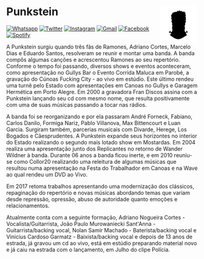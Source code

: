 # <img align="right" width="100px" src=".../logo.svg" /> Punkstein



[![Whatsapp     ][ico-whatsapp     ]][url-whatsapp     ]
[![Twitter      ][ico-twitter      ]][url-twitter      ]
[![Instagram    ][ico-instagram    ]][url-instagram    ]
[![Gmail        ][ico-gmail        ]][url-gmail        ]
[![Facebook     ][ico-facebook     ]][url-facebook     ]
[![Spotify      ][ico-spotify      ]][url-spotify      ]


A Punkstein surgiu quando três fãs de Ramones, Adriano Cortes, Marcelo Dias e Eduardo Santos, resolveram se reunir e montar uma banda.
A banda compôs algumas canções e acrescentou Ramones ao seu repertório. Conforme o tempo foi passando, diversos shows e eventos aconteceram, como apresentação no Gullys Bar o Evento Corrida Maluca em Parobé, a gravação do Cúnoas Fucking City - ao vivo em estúdio. Este último rendeu uma  turnê pelo Estado com apresentações em Canoas no Gullys e Garagem Hermética em Porto Alegre.  Em 2000 a gravadora Fran Discos assina com a Punkstein lançando seu cd com mesmo nome, que resulta positivamente com uma de suas músicas passando a tocar nas rádios.

A banda foi se reorganizando e por ela passaram André Forneck, Fabiano, Carlos Danilo, Formiga Nariz, Pablo Villanova, Max Bittencourt e Luan Garcia. Surgiram também, parcerias musicais com Divarde, Herege, Los Bogados e Cãesprudentes. A Punkstein expande seus horizontes no interior do Estado realizando o segundo mais lotado show em Mostardas. Em 2004 realiza uma apresentação junto dos Replicantes no retorno de Wander Wildner à banda. Durante 06 anos a banda ficou inerte, e em 2010 reuniu-se como Collor20 realizando uma releitura de algumas músicas que resultou numa apresentação na Festa do Trabalhador em Canoas e na Wave ao qual rendeu um DVD ao Vivo.

Em 2017 retoma trabalhos apresentando uma modernização dos clássicos, repaginação do repertório e novas músicas abordando temas que variam desde repressão, opressão, abuso de autoridade quanto emoções e relacionamentos.

Atualmente conta com a seguinte formação, Adriano Nogueira Cortes - Vocalista/Guitarrista, João Paulo Murowaniecki Sant'Anna - Guitarrista/backing vocal, Nolan Samir Machado - Baterista/backing vocal e Vinicius Cardoso Garmatz - Baixista/backing vocal e depois de 13 anos de estrada, já gravou um cd ao vivo, está em estúdio preparando material novo e já caiu na estrada com o lançamento, em Julho do clipe Polícia. 


[](ASSETS)

[url-gmail        ]: mailto:punksteinhc@gmail.com
[url-twitter      ]: https://twitter.com/punkstein98
[url-spotify      ]: https://open.spotify.com/artist/3D34VYKIR3dpWZ3BqCo5Zj?si=2JiErB53RPW5kzdjXQiqlA
[url-facebook     ]: https://www.facebook.com/punkstein98
[url-whatsapp     ]: https://api.whatsapp.com/send?phone=5551989042429&text=Hey%20Punkstein
[url-instagram    ]: https://www.instagram.com/punkstein98

[ico-gmail        ]: https://img.shields.io/badge/Gmail-666?style=for-the-badge&logo=Gmail
[ico-twitter      ]: https://img.shields.io/badge/Twitter-666?style=for-the-badge&logo=twitter
[ico-spotify      ]: https://img.shields.io/badge/Spotify-666?style=for-the-badge&logo=spotify
[ico-facebook     ]: https://img.shields.io/badge/Facebook-666?style=for-the-badge&logo=facebook
[ico-instagram    ]: https://img.shields.io/badge/Instagram-666?style=for-the-badge&logo=instagram
[ico-whatsapp     ]: https://img.shields.io/badge/Whatsapp-666?style=for-the-badge&logo=whatsapp